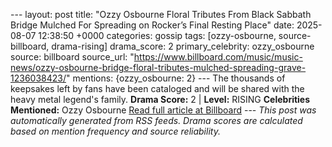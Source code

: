 --- layout: post title: "Ozzy Osbourne Floral Tributes From Black Sabbath Bridge Mulched For Spreading on Rocker’s Final Resting Place" date: 2025-08-07 12:38:50 +0000 categories: gossip tags: [ozzy-osbourne, source-billboard, drama-rising] drama_score: 2 primary_celebrity: ozzy_osbourne source: billboard source_url: "https://www.billboard.com/music/music-news/ozzy-osbourne-bridge-floral-tributes-mulched-spreading-grave-1236038423/" mentions: {ozzy_osbourne: 2} --- The thousands of keepsakes left by fans have been cataloged and will be shared with the heavy metal legend's family. **Drama Score:** 2 | **Level:** RISING **Celebrities Mentioned:** Ozzy Osbourne [Read full article at Billboard](https://www.billboard.com/music/music-news/ozzy-osbourne-bridge-floral-tributes-mulched-spreading-grave-1236038423/) --- *This post was automatically generated from RSS feeds. Drama scores are calculated based on mention frequency and source reliability.*